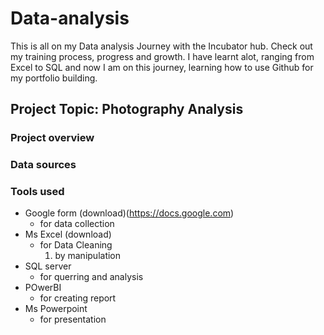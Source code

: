 # Data-analysis

This is all on my Data analysis Journey with the Incubator hub.
Check out my training process, progress and growth. 
I have learnt alot, ranging from Excel to SQL and now I am on this journey, learning how to use Github for my portfolio building.

## Project Topic: Photography Analysis

### Project overview

 ### Data sources
 ### Tools used
  - Google form (download)(https://docs.google.com)
     - for data collection
  - Ms Excel (download)
     - for Data Cleaning
       1. by manipulation
  - SQL server
     - for querring and analysis
  - POwerBI
     - for creating report
  - Ms Powerpoint
      - for presentation



